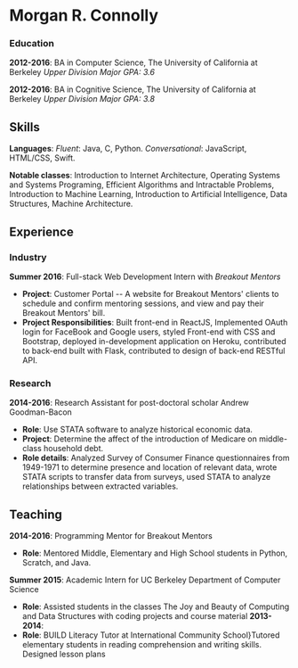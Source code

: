 
# Morgan R. Connolly


### **Education**
**2012-2016**: BA in Computer Science, The University of California at Berkeley *Upper Division Major GPA: 3.6*

**2012-2016**: BA in Cognitive Science, The University of California at Berkeley *Upper Division Major GPA: 3.8*

## **Skills**
**Languages**: *Fluent*: Java, C, Python. *Conversational*: JavaScript, HTML/CSS, Swift.

**Notable classes**: Introduction to Internet Architecture, Operating Systems and Systems Programing, Efficient Algorithms and Intractable Problems, Introduction to Machine Learning, Introduction to Artificial Intelligence, Data Structures, Machine Architecture.

## **Experience**

### **Industry**

**Summer 2016**: Full-stack Web Development Intern with *Breakout Mentors*  
- **Project**: Customer Portal -- A website for Breakout Mentors' clients to schedule and confirm mentoring sessions, and view and pay their Breakout Mentors' bill.
- **Project Responsibilities**:
Built front-end in ReactJS,  Implemented OAuth login for FaceBook and Google users,
styled Front-end with CSS and Bootstrap,
deployed in-development application on Heroku,
contributed to back-end built with Flask,
contributed to design of back-end RESTful API.


### **Research**

**2014-2016**: Research Assistant for post-doctoral scholar Andrew Goodman-Bacon
- **Role**: Use STATA software to analyze historical economic data. 
- **Project**: Determine the affect of the introduction of Medicare on middle-class household debt.
- **Role details**:
Analyzed Survey of Consumer Finance questionnaires from 1949-1971 to determine presence and location of relevant data, wrote STATA scripts to transfer data from surveys, used STATA to analyze relationships between extracted variables.

## **Teaching**

**2014-2016**: Programming Mentor for Breakout Mentors
- **Role**: Mentored Middle, Elementary and High School students in Python, Scratch, and Java.

**Summer 2015**: Academic Intern for UC Berkeley Department of Computer Science
- **Role**: Assisted students in the classes The Joy and Beauty of Computing and Data Structures with coding projects and course material
**2013-2014**: 
- **Role**: BUILD Literacy Tutor at International Community School}Tutored elementary students in reading comprehension and writing skills. Designed lesson plans
